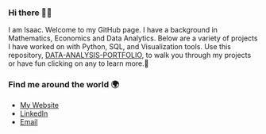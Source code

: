 ### Hi there 👋📶
I am Isaac. Welcome to my GitHub page. I have a background in Mathematics, Economics and Data Analytics. Below are a variety of projects I have worked on with Python, SQL, and Visualization tools.
Use this repository, [DATA-ANALYSIS-PORTFOLIO](https://github.com/isaacmensahtwum/DATA-ANALYSIS-PORTFOLIO.git), to walk you through my projects or have fun clicking on any to learn more.🤩

### Find me around the world 🌍
- [My Website](websitelink)
- [LinkedIn](https://www.linkedin.com/in/imtwum/)
- [Email](twumisaacmensah@gmail.com)
